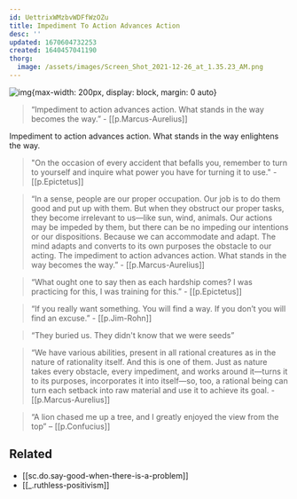 ```yaml
---
id: UettrixWMzbvWDFfWzOZu
title: Impediment To Action Advances Action
desc: ''
updated: 1670604732253
created: 1640457041190
thorg:
  image: /assets/images/Screen_Shot_2021-12-26_at_1.35.23_AM.png
---
```


![img](/assets/images/Screen_Shot_2021-12-26_at_1.35.23_AM.png){max-width: 200px, display: block, margin: 0 auto}

> “Impediment to action advances action. What stands in the way becomes the way.” - [[p.Marcus-Aurelius]]

Impediment to action advances action. What stands in the way enlightens the way.

> "On the occasion of every accident that befalls you, remember to turn to yourself and inquire what power you have for turning it to use." - [[p.Epictetus]]

> “In a sense, people are our proper occupation. Our job is to do them good and put up with them. 
But when they obstruct our proper tasks, they become irrelevant to us—like sun, wind, animals. 
Our actions may be impeded by them, but there can be no impeding our intentions or our dispositions. Because we can accommodate and adapt. The mind adapts and converts to its own purposes the obstacle to our acting. The impediment to action advances action. What stands in the way becomes the way.” - [[p.Marcus-Aurelius]]

> “What ought one to say then as each hardship comes? I was practicing for this, I was training for this.” - [[p.Epictetus]]

> “If you really want something. You will find a way. If you don’t you will find an excuse.” - [[p.Jim-Rohn]]

> “They buried us. They didn't know that we were seeds”

> “We have various abilities, present in all rational creatures as in the nature of rationality itself. And this is one of them. Just as nature takes every obstacle, every impediment, and works around it—turns it to its purposes, incorporates it into itself—so, too, a rational being can turn each setback into raw material and use it to achieve its goal. - [[p.Marcus-Aurelius]]

> “A lion chased me up a tree, and I greatly enjoyed the view from the top” – [[p.Confucius]]

## Related
- [[sc.do.say-good-when-there-is-a-problem]]
- [[_.ruthless-positivism]]
